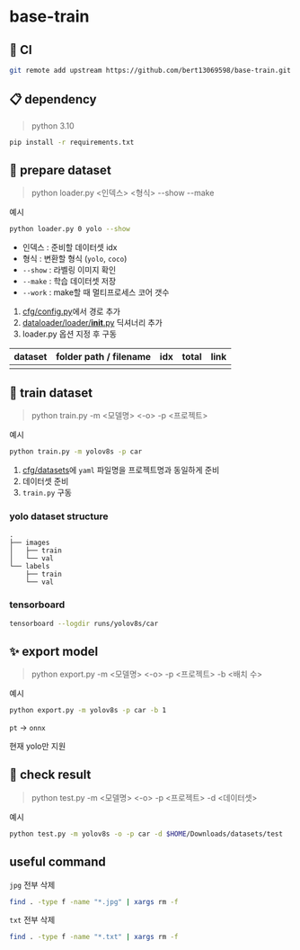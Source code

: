 # base-train

## 🔄 CI

```bash
git remote add upstream https://github.com/bert13069598/base-train.git
```

## 📋 dependency

> python 3.10

```bash
pip install -r requirements.txt
```

## 📂 prepare dataset

> python loader.py <인덱스> <형식> --show --make

예시

```bash
python loader.py 0 yolo --show
```

- 인덱스 : 준비할 데이터셋 idx
- 형식 : 변환할 형식 (`yolo`, `coco`)
- `--show` : 라벨링 이미지 확인
- `--make` : 학습 데이터셋 저장
- `--work` : make할 때 멀티프로세스 코어 갯수

1. [cfg/config.py](cfg/config.py)에서 경로 추가
2. [dataloader/loader/__init__.py](dataloader/loader/__init__.py) 딕셔너리 추가
3. loader.py 옵션 지정 후 구동

| dataset | folder path / filename | idx | total | link |
|---------|------------------------|:---:|-------|------|
|         |                        |     |       |      |

## 🚀 train dataset

> python train.py -m <모델명> <-o> -p <프로젝트>

예시

```bash
python train.py -m yolov8s -p car
```

1. [cfg/datasets](cfg/datasets)에 `yaml` 파일명을 프로젝트명과 동일하게 준비
2. 데이터셋 준비
3. `train.py` 구동

### yolo dataset structure

```
.
├── images
│   ├── train
│   └── val
└── labels
    ├── train
    └── val
```

### tensorboard

```bash
tensorboard --logdir runs/yolov8s/car
```

## ✨ export model

> python export.py -m <모델명> <-o> -p <프로젝트> -b <배치 수>

예시

```bash
python export.py -m yolov8s -p car -b 1
```

`pt` -> `onnx`

현재 yolo만 지원

## 🎯 check result

> python test.py -m <모델명> <-o> -p <프로젝트> -d <데이터셋>

예시

```bash
python test.py -m yolov8s -o -p car -d $HOME/Downloads/datasets/test
```

## useful command

`jpg` 전부 삭제

```bash
find . -type f -name "*.jpg" | xargs rm -f
```

`txt` 전부 삭제

```bash
find . -type f -name "*.txt" | xargs rm -f
```
